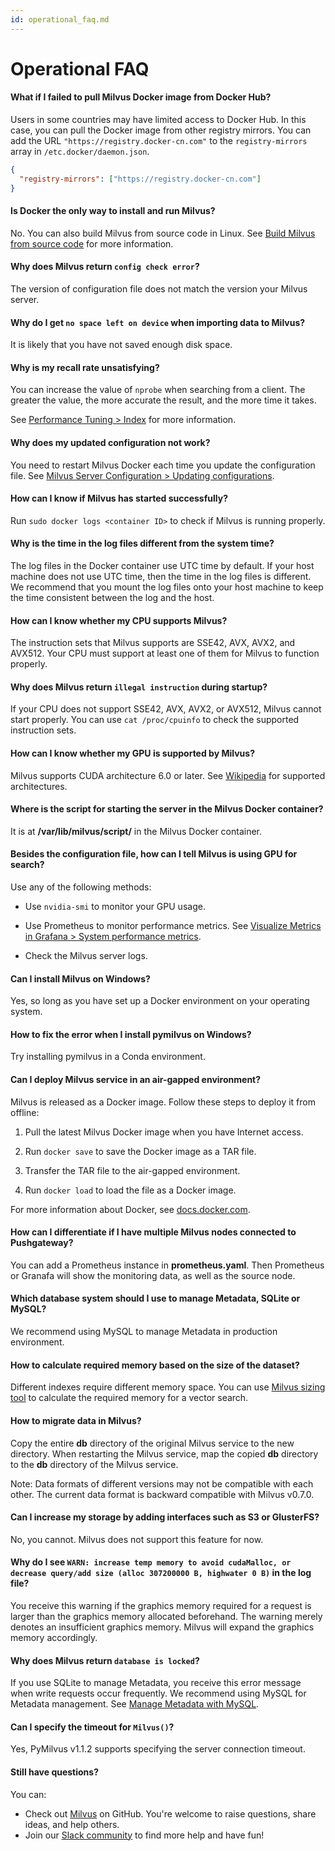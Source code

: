 ```yaml
---
id: operational_faq.md
---
```


# Operational FAQ

<!-- TOC -->


<!-- /TOC -->

#### What if I failed to pull Milvus Docker image from Docker Hub?

Users in some countries may have limited access to Docker Hub. In this case, you can pull the Docker image from other registry mirrors. You can add the URL `"https://registry.docker-cn.com"` to the `registry-mirrors` array in `/etc.docker/daemon.json`.

```json
{
  "registry-mirrors": ["https://registry.docker-cn.com"]
}
```

#### Is Docker the only way to install and run Milvus?

No. You can also build Milvus from source code in Linux. See [Build Milvus from source code](https://github.com/milvus-io/milvus/blob/master/INSTALL.md) for more information.

#### Why does Milvus return `config check error`?

The version of configuration file does not match the version your Milvus server.

#### Why do I get `no space left on device` when importing data to Milvus?

It is likely that you have not saved enough disk space.

#### Why is my recall rate unsatisfying?

You can increase the value of `nprobe` when searching from a client. The greater the value, the more accurate the result, and the more time it takes.

See [Performance Tuning > Index](tuning.md#Index) for more information.

#### Why does my updated configuration not work?

You need to restart Milvus Docker each time you update the configuration file. See [Milvus Server Configuration > Updating configurations](milvus_config.md#Updating-configurations).

#### How can I know if Milvus has started successfully?

Run `sudo docker logs <container ID>` to check if Milvus is running properly.

#### Why is the time in the log files different from the system time?

The log files in the Docker container use UTC time by default. If your host machine does not use UTC time, then the time in the log files is different. We recommend that you mount the log files onto your host machine to keep the time consistent between the log and the host.

#### How can I know whether my CPU supports Milvus?

The instruction sets that Milvus supports are SSE42, AVX, AVX2, and AVX512. Your CPU must support at least one of them for Milvus to function properly.

#### Why does Milvus return `illegal instruction` during startup?

If your CPU does not support SSE42, AVX, AVX2, or AVX512, Milvus cannot start properly. You can use `cat /proc/cpuinfo` to check the supported instruction sets.

#### How can I know whether my GPU is supported by Milvus?

Milvus supports CUDA architecture 6.0 or later. See [Wikipedia](https://en.wikipedia.org/wiki/CUDA) for supported architectures.

#### Where is the script for starting the server in the Milvus Docker container?

It is at **/var/lib/milvus/script/** in the Milvus Docker container.

#### Besides the configuration file, how can I tell Milvus is using GPU for search?

Use any of the following methods:

- Use `nvidia-smi` to monitor your GPU usage.

- Use Prometheus to monitor performance metrics. See [Visualize Metrics in Grafana > System performance metrics](setup_grafana.md#System-performance-metrics).

- Check the Milvus server logs.

#### Can I install Milvus on Windows?

Yes, so long as you have set up a Docker environment on your operating system.

#### How to fix the error when I install pymilvus on Windows?

Try installing pymilvus in a Conda environment.

#### Can I deploy Milvus service in an air-gapped environment?

Milvus is released as a Docker image. Follow these steps to deploy it from offline:

1. Pull the latest Milvus Docker image when you have Internet access.

2. Run `docker save` to save the Docker image as a TAR file.

3. Transfer the TAR file to the air-gapped environment.

4. Run `docker load` to load the file as a Docker image.

For more information about Docker, see [docs.docker.com](https://docs.docker.com/).

#### How can I differentiate if I have multiple Milvus nodes connected to Pushgateway?

You can add a Prometheus instance in **prometheus.yaml**. Then Prometheus or Granafa will show the monitoring data, as well as the source node.

#### Which database system should I use to manage Metadata, SQLite or MySQL?

We recommend using MySQL to manage Metadata in production environment.

#### How to calculate required memory based on the size of the dataset?

Different indexes require different memory space. You can use [Milvus sizing tool](https://zilliz.com/sizing-tool) to calculate the required memory for a vector search.

#### How to migrate data in Milvus?

Copy the entire **db** directory of the original Milvus service to the new directory. When restarting the Milvus service, map the copied **db** directory to the **db** directory of the Milvus service.

<div class="alert note">
Note: Data formats of different versions may not be compatible with each other. The current data format is backward compatible with Milvus v0.7.0.
</div>

#### Can I increase my storage by adding interfaces such as S3 or GlusterFS?

No, you cannot. Milvus does not support this feature for now.

#### Why do I see `WARN: increase temp memory to avoid cudaMalloc, or decrease query/add size (alloc 307200000 B, highwater 0 B)` in the log file?

You receive this warning if the graphics memory required for a request is larger than the graphics memory allocated beforehand. The warning merely denotes an insufficient graphics memory. Milvus will expand the graphics memory accordingly. 

#### Why does Milvus return `database is locked`?

If you use SQLite to manage Metadata, you receive this error message when write requests occur frequently. We recommend using MySQL for Metadata management. See [Manage Metadata with MySQL](data_manage.md).

#### Can I specify the timeout for `Milvus()`?

Yes, PyMilvus v1.1.2 supports specifying the server connection timeout.

#### Still have questions?

You can:

- Check out [Milvus](https://github.com/milvus-io/milvus/issues) on GitHub. You're welcome to raise questions, share ideas, and help others.
- Join our [Slack community](https://join.slack.com/t/milvusio/shared_invite/enQtNzY1OTQ0NDI3NjMzLWNmYmM1NmNjOTQ5MGI5NDhhYmRhMGU5M2NhNzhhMDMzY2MzNDdlYjM5ODQ5MmE3ODFlYzU3YjJkNmVlNDQ2ZTk) to find more help and have fun!
